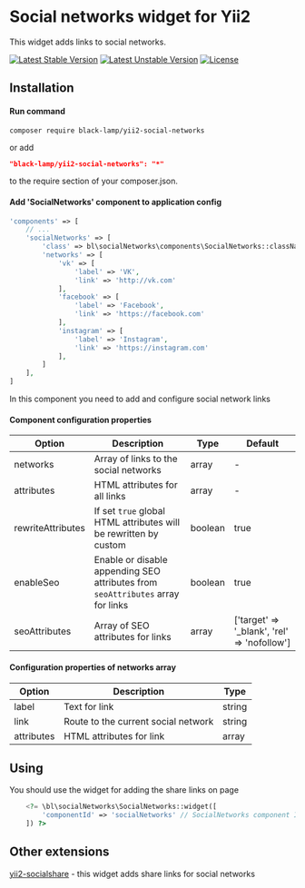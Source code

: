 Social networks widget for Yii2
===============================
This widget adds links to social networks.

[![Latest Stable Version](https://poser.pugx.org/black-lamp/yii2-social-networks/v/stable)](https://packagist.org/packages/black-lamp/yii2-social-networks)
[![Latest Unstable Version](https://poser.pugx.org/black-lamp/yii2-social-networks/v/unstable)](https://packagist.org/packages/black-lamp/yii2-social-networks)
[![License](https://poser.pugx.org/black-lamp/yii2-social-networks/license)](https://packagist.org/packages/black-lamp/yii2-social-networks)

Installation
------------
#### Run command
```
composer require black-lamp/yii2-social-networks
```
or add
```json
"black-lamp/yii2-social-networks": "*"
```
to the require section of your composer.json.
#### Add 'SocialNetworks' component to application config
```php
'components' => [
    // ...
    'socialNetworks' => [
        'class' => bl\socialNetworks\components\SocialNetworks::className(),
        'networks' => [
            'vk' => [
                'label' => 'VK',
                'link' => 'http://vk.com'
            ],
            'facebook' => [
                'label' => 'Facebook',
                'link' => 'https://facebook.com'
            ],
            'instagram' => [
                'label' => 'Instagram',
                'link' => 'https://instagram.com'
            ],
        ]
    ],
]
```

In this component you need to add and configure social network links
#### Component configuration properties

| Option | Description | Type | Default |
|---|---|---|---|
|networks|Array of links to the social networks|array|-|
|attributes|HTML attributes for all links|array|-|
|rewriteAttributes|If set `true` global HTML attributes will be rewritten by custom|boolean|true|
|enableSeo|Enable or disable appending SEO attributes from `seoAttributes` array for links|boolean|true|
|seoAttributes|Array of SEO attributes for links|array|['target' => '_blank', 'rel' => 'nofollow']|

#### Configuration properties of networks array
| Option | Description | Type |
|---|---|---|
|label|Text for link|string|
|link|Route to the current social network|string|
|attributes|HTML attributes for link|array|

Using
-----
You should use the widget for adding the share links on page
```php
    <?= \bl\socialNetworks\SocialNetworks::widget([
        'componentId' => 'socialNetworks' // SocialNetworks component ID from application config
    ]) ?>
```

Other extensions
----------------
[yii2-socialshare](https://github.com/black-lamp/yii2-socialshare) - this widget adds share links for social networks
